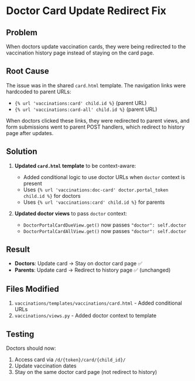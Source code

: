 # Doctor Card Update Redirect Fix

## Problem
When doctors update vaccination cards, they were being redirected to the vaccination history page instead of staying on the card page.

## Root Cause
The issue was in the shared `card.html` template. The navigation links were hardcoded to parent URLs:
- `{% url 'vaccinations:card' child.id %}` (parent URL)
- `{% url 'vaccinations:card-all' child.id %}` (parent URL)

When doctors clicked these links, they were redirected to parent views, and form submissions went to parent POST handlers, which redirect to history page after updates.

## Solution
1. **Updated `card.html` template** to be context-aware:
   - Added conditional logic to use doctor URLs when `doctor` context is present
   - Uses `{% url 'vaccinations:doc-card' doctor.portal_token child.id %}` for doctors
   - Uses `{% url 'vaccinations:card' child.id %}` for parents

2. **Updated doctor views** to pass `doctor` context:
   - `DoctorPortalCardDueView.get()` now passes `"doctor": self.doctor`
   - `DoctorPortalCardAllView.get()` now passes `"doctor": self.doctor`

## Result
- **Doctors**: Update card → Stay on doctor card page ✅
- **Parents**: Update card → Redirect to history page ✅ (unchanged)

## Files Modified
1. `vaccinations/templates/vaccinations/card.html` - Added conditional URLs
2. `vaccinations/views.py` - Added doctor context to template

## Testing
Doctors should now:
1. Access card via `/d/{token}/card/{child_id}/`
2. Update vaccination dates
3. Stay on the same doctor card page (not redirect to history)
